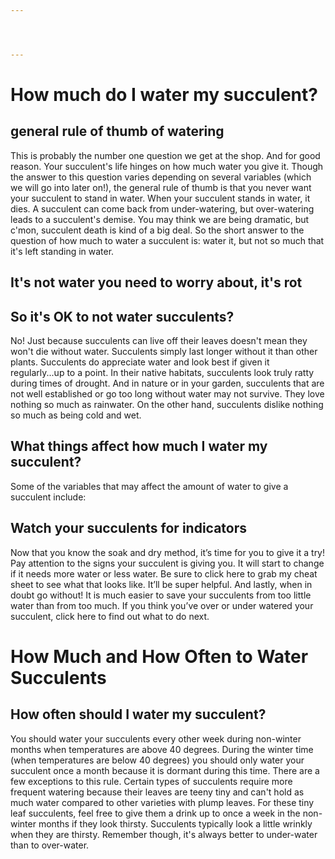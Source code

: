 ```yaml
---




---
```






# How much do I water my succulent?

## general rule of thumb of watering

 This is probably the number one question we get at the shop. And for good reason. Your succulent's life hinges on how much water you give it. Though the answer to this question varies depending on several variables (which we will go into later on!), the general rule of thumb is that you never want your succulent to stand in water. When your succulent stands in water, it dies. A succulent can come back from under-watering, but over-watering leads to a succulent's demise. You may think we are being dramatic, but c'mon, succulent death is kind of a big deal. So the short answer to the question of how much to water a succulent is: water it, but not so much that it's left standing in water.

 ## It's not water you need to worry about, it's rot

 ## So it's OK to not water succulents?
 No! Just because succulents can live off their leaves doesn't mean they won't die without water. Succulents simply last longer without it than other plants. Succulents do appreciate water and look best if given it regularly...up to a point.
In their native habitats, succulents look truly ratty during times of drought. And in nature or in your garden, succulents that are not well established or go too long without water may not survive.
They love nothing so much as rainwater. On the other hand, succulents dislike nothing so much as being cold and wet.


 ## What things affect how much I water my succulent?
 Some of the variables that may affect the amount of water to give a succulent include:

## Watch your succulents for indicators
Now that you know the soak and dry method, it’s time for you to give it a try!
Pay attention to the signs your succulent is giving you. It will start to change if it needs more water or less water. Be sure to click here to grab my cheat sheet to see what that looks like. It’ll be super helpful.
And lastly, when in doubt go without!
It is much easier to save your succulents from too little water than from too much. If you think you’ve over or under watered your succulent, click here to find out what to do next.


# How Much and How Often to Water Succulents


 ## How often should I water my succulent?
 You should water your succulents every other week during non-winter months when temperatures are above 40 degrees. During the winter time (when temperatures are below 40 degrees) you should only water your succulent once a month because it is dormant during this time.
There are a few exceptions to this rule. Certain types of succulents require more frequent watering because their leaves are teeny tiny and can't hold as much water compared to other varieties with plump leaves. For these tiny leaf succulents, feel free to give them a drink up to once a week in the non-winter months if they look thirsty. Succulents typically look a little wrinkly when they are thirsty. Remember though, it's always better to under-water than to over-water.
